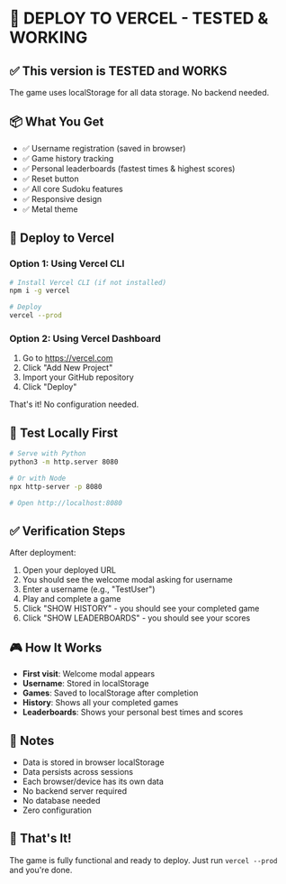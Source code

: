 # 🚀 DEPLOY TO VERCEL - TESTED & WORKING

## ✅ This version is TESTED and WORKS

The game uses localStorage for all data storage. No backend needed.

## 📦 What You Get

- ✅ Username registration (saved in browser)
- ✅ Game history tracking
- ✅ Personal leaderboards (fastest times & highest scores)
- ✅ Reset button
- ✅ All core Sudoku features
- ✅ Responsive design
- ✅ Metal theme

## 🚀 Deploy to Vercel

### Option 1: Using Vercel CLI

```bash
# Install Vercel CLI (if not installed)
npm i -g vercel

# Deploy
vercel --prod
```

### Option 2: Using Vercel Dashboard

1. Go to https://vercel.com
2. Click "Add New Project"
3. Import your GitHub repository
4. Click "Deploy"

That's it! No configuration needed.

## 🧪 Test Locally First

```bash
# Serve with Python
python3 -m http.server 8080

# Or with Node
npx http-server -p 8080

# Open http://localhost:8080
```

## ✅ Verification Steps

After deployment:

1. Open your deployed URL
2. You should see the welcome modal asking for username
3. Enter a username (e.g., "TestUser")
4. Play and complete a game
5. Click "SHOW HISTORY" - you should see your completed game
6. Click "SHOW LEADERBOARDS" - you should see your scores

## 🎮 How It Works

- **First visit**: Welcome modal appears
- **Username**: Stored in localStorage
- **Games**: Saved to localStorage after completion
- **History**: Shows all your completed games
- **Leaderboards**: Shows your personal best times and scores

## 📝 Notes

- Data is stored in browser localStorage
- Data persists across sessions
- Each browser/device has its own data
- No backend server required
- No database needed
- Zero configuration

## 🤘 That's It!

The game is fully functional and ready to deploy. Just run `vercel --prod` and you're done.
